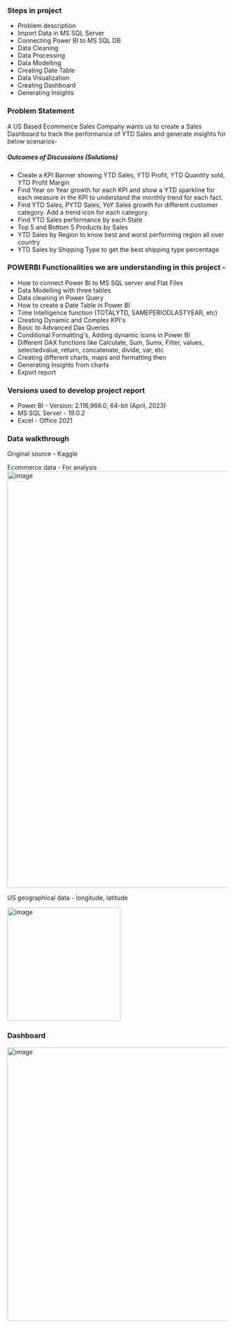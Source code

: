 ### Steps in project
- Problem description
- Import Data in MS SQL Server
- Connecting Power BI to MS SQL DB
- Data Cleaning
- Data Processing
- Data Modelling
- Creating Date Table
- Data Visualization
- Creating Dashboard
- Generating Insights

### Problem Statement
A US Based Ecommerce Sales Company wants us to create a Sales Dashboard to track the performance of YTD Sales and generate insights for below scenarios-

##### Outcomes of Discussions (Solutions)
- Create a KPI Banner showing YTD Sales, YTD Profit, YTD Quantity sold, YTD Profit Margin
- Find Year on Year growth for each KPI and show a YTD sparkline for each measure in the KPI to understand the monthly trend for each fact.
- Find YTD Sales, PYTD Sales, YoY Sales growth for different customer category. Add a trend icon for each category.
- Find YTD Sales performance by each State
- Top 5 and Bottom 5 Products by Sales
- YTD Sales by Region to know best and worst performing region all over country
- YTD Sales by Shipping Type to get the best shipping type percentage

### POWERBI Functionalities we are understanding in this project -
- How to connect Power BI to MS SQL server and Flat Files
- Data Modelling with three tables
- Data cleaning in Power Query
- How to create a Date Table in Power BI
- Time Intelligence function (TOTALYTD, SAMEPERIODLASTYEAR, etc)
- Creating Dynamic and Complex KPI's
- Basic to Advanced Dax Queries
- Conditional Formatting's, Adding dynamic icons in Power BI
- Different DAX functions like Calculate, Sum, Sumx, Filter, values, selectedvalue, return, concatenate, divide, var, etc
- Creating different charts, maps and formatting then
- Generating Insights from charts
- Export report

### Versions used to develop project report
- Power BI - Version: 2.116,966.0, 64-bit (April, 2023)
- MS SQL Server - 19.0.2
- Excel - Office 2021

### Data walkthrough
Original source - Kaggle

Ecommerce data - For analysis
<img width="951" alt="image" src="https://github.com/PrepVector/Applied-ML/assets/82357659/fc1acf23-c9ca-4e29-9731-4c2f516576ff">

US geographical data - longitude, latitude

<img width="259" alt="image" src="https://github.com/PrepVector/Applied-ML/assets/82357659/bc41a3a0-ebe5-407f-9448-c06f3e7708ee">

### Dashboard
<img width="624" alt="image" src="https://github.com/PrepVector/Applied-ML/assets/82357659/9b9bfba9-ab9c-430e-b1fe-a59a189e047a">
